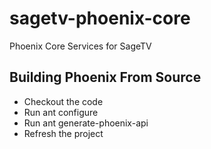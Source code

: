 # sagetv-phoenix-core

Phoenix Core Services for SageTV

## Building Phoenix From Source
* Checkout the code
* Run ant configure
* Run ant generate-phoenix-api
* Refresh the project

